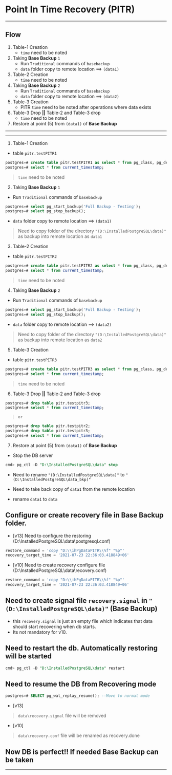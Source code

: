 # **Point In Time Recovery (PITR)**

---

## Flow 

1. Table-1 Creation
    - `time` need to be noted
2. Taking **Base Backup** `1`
    - Run `Traditional` commands of `basebackup`
    - `data` folder copy to remote location ==> `(data1)`
3. Table-2 Creation 
    - `time` need to be noted
4. Taking **Base Backup** `2`
    - Run `Traditional` commands of `basebackup`
    - `data` folder copy to remote location ==> `(data2)`
5. Table-3 Creation 
    - PITR `time` need to be noted after operations where data exists
6. Table-3 Drop  **||** Table-2 and Table-3 drop
    - `time` need to be noted
7. Restore at point (5) from `(data1)` of **Base Backup**

---

---

1. Table-1 Creation

- table `pitr.testPITR1`

```sql
postgres=# create table pitr.testPITR1 as select * from pg_class, pg_description;  ---DDL activity
postgres=# select * from current_timestamp; 
```

> `time` need to be noted

2. Taking **Base Backup** `1`

- Run `Traditional` commands of `basebackup`

```sql
postgres=# select pg_start_backup('Full Backup - Testing');
postgres=# select pg_stop_backup(); 
```

- `data` folder copy to remote location ==> `(data1)`

> Need to copy folder of the directory `"(D:\InstalledPostgreSQL\data)"` as backup into remote location as `data1` 


3. Table-2 Creation

- table `pitr.testPITR2`

```sql
postgres=# create table pitr.testPITR2 as select * from pg_class, pg_description;  ---DDL activity
postgres=# select * from current_timestamp; 
```

> `time` need to be noted

4. Taking **Base Backup** `2`

- Run `Traditional` commands of `basebackup`

```sql
postgres=# select pg_start_backup('Full Backup - Testing');
postgres=# select pg_stop_backup(); 
```

- `data` folder copy to remote location ==> `(data2)`

> Need to copy folder of the directory `"(D:\InstalledPostgreSQL\data)"` as backup into remote location as `data2` 


5. Table-3 Creation

- table `pitr.testPITR3`

```sql
postgres=# create table pitr.testPITR3 as select * from pg_class, pg_description;  ---DDL activity
postgres=# select * from current_timestamp; 
```

> `time` need to be noted


6. Table-3 Drop  **||** Table-2 and Table-3 drop
    

```sql
postgres=# drop table pitr.testpitr3;
postgres=# select * from current_timestamp; 
```
> `or` 

```sql
postgres=# drop table pitr.testpitr2;
postgres=# drop table pitr.testpitr3;
postgres=# select * from current_timestamp; 
```

7. Restore at point (5) from `(data1)` of **Base Backup**


- Stop the DB server

```sql
cmd> pg_ctl -D "D:\InstalledPostgreSQL\data" stop
```

- Need to rename `"(D:\InstalledPostgreSQL\data)"` to `"(D:\InstalledPostgreSQL\data_bkp)"`

- Need to take back copy of `data1` from the remote location

- rename `data1` to `data`

## Configure or create recovery file in Base Backup folder.

- [v13] Need to configure the restoring (D:\InstalledPostgreSQL\data\postgresql.conf)

```sql
restore_command = 'copy "D:\\ihPgDataPITR\\%f" "%p"'
recovery_target_time = '2021-07-23 22:36:03.418849+06'
```

- [v10] Need to create recovery configure file (D:\InstalledPostgreSQL\data\recovery.conf)

```sql
restore_command = 'copy "D:\\ihPgDataPITR\\%f" "%p"'
recovery_target_time = '2021-07-23 22:36:03.418849+06'
```

## Need to create signal file `recovery.signal` in `"(D:\InstalledPostgreSQL\data)"` (Base Backup)

- this `recovery.signal` is just an empty file which indicates that data should start recovering when db starts.
- Its not mandatory for v10.

## Need to restart the db. Automatically restoring will be started

```sql
cmd> pg_ctl -D "D:\InstalledPostgreSQL\data" restart
```

## Need to resume the DB from Recovering mode

```sql
postgres=# SELECT pg_wal_replay_resume(); --Move to normal mode
```

- [v13]

> `data\recovery.signal` file will be removed

- [v10]

> `data\recovery.conf` file will be renamed as recovery.done

## Now DB is perfect!! If needed Base Backup can be taken

---





